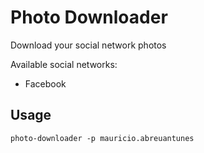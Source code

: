 # Photo Downloader

Download your social network photos

Available social networks:

* Facebook

## Usage

```console
photo-downloader -p mauricio.abreuantunes
```
